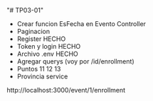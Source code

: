 "# TP03-01" 

- Crear funcion EsFecha en Evento Controller
- Paginacion
- Register HECHO
- Token y login HECHO
- Archivo .env HECHO
- Agregar querys (voy por /id/enrollment)
- Puntos 11 12 13
- Provincia service

http://localhost:3000/event/1/enrollment